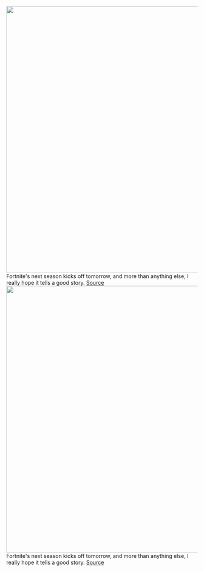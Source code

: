 <img src='https://cdn.vox-cdn.com/thumbor/4kgjwdLq40TS6aOb3WPdU1jRwQs=/0x0:1920x1080/1200x800/filters:focal(854x309:1160x615)/cdn.vox-cdn.com/uploads/chorus_image/image/66337258/EQ_XmgFW4AALCw6.0.jpeg' width='700px' /><br/>
Fortnite's next season kicks off tomorrow, and more than anything else, I really hope it tells a good story.
<a href='https://www.theverge.com/2020/2/19/21143878/fortnite-chapter-2-next-season-2-good-story'> Source <a/><img src='https://cdn.vox-cdn.com/thumbor/4kgjwdLq40TS6aOb3WPdU1jRwQs=/0x0:1920x1080/1200x800/filters:focal(854x309:1160x615)/cdn.vox-cdn.com/uploads/chorus_image/image/66337258/EQ_XmgFW4AALCw6.0.jpeg' width='700px' /><br/>
Fortnite's next season kicks off tomorrow, and more than anything else, I really hope it tells a good story.
<a href='https://www.theverge.com/2020/2/19/21143878/fortnite-chapter-2-next-season-2-good-story'> Source <a/>